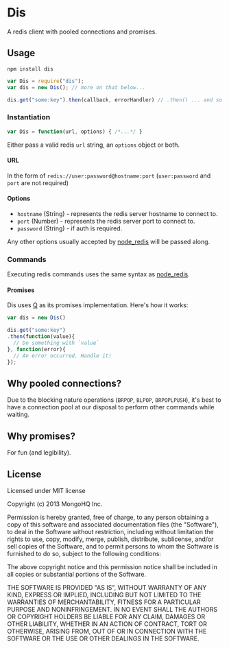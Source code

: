 # Dis

A redis client with pooled connections and promises.

## Usage

`npm install dis`

```javascript
var Dis = require("dis");
var dis = new Dis(); // more on that below...

dis.get("some:key").then(callback, errorHandler) // .then() ... and so on.
```

### Instantiation

```javascript
var Dis = function(url, options) { /*...*/ }
```

Either pass a valid redis `url` string, an `options` object or both.

#### URL

In the form of `redis://user:password@hostname:port` (`user:password` and `port` are not required)

#### Options

- `hostname` (String) - represents the redis server hostname to connect to.
- `port` (Number) - represents the redis server port to connect to.
- `password` (String) - if auth is required.

Any other options usually accepted by [node_redis](https://github.com/mranney/node_redis) will be passed along.

### Commands

Executing redis commands uses the same syntax as [node_redis](https://github.com/mranney/node_redis).

#### Promises

Dis uses [Q](https://github.com/kriskowal/q) as its promises implementation. Here's how it works:

```javascript
var dis = new Dis()

dis.get("some:key")
.then(function(value){
  // Do something with `value`
}, function(error){
  // An error occurred. Handle it!
});
```

## Why pooled connections?

Due to the blocking nature operations (`BRPOP`, `BLPOP`, `BRPOPLPUSH`), it's best to have a connection pool at our disposal to perform other commands while waiting.

## Why promises?

For fun (and legibility).

## License

Licensed under MIT license

Copyright (c) 2013 MongoHQ Inc.

Permission is hereby granted, free of charge, to any person obtaining a copy of this software and associated documentation files (the "Software"), to deal in the Software without restriction, including without limitation the rights to use, copy, modify, merge, publish, distribute, sublicense, and/or sell copies of the Software, and to permit persons to whom the Software is furnished to do so, subject to the following conditions:

The above copyright notice and this permission notice shall be included in all copies or substantial portions of the Software.

THE SOFTWARE IS PROVIDED "AS IS", WITHOUT WARRANTY OF ANY KIND, EXPRESS OR IMPLIED, INCLUDING BUT NOT LIMITED TO THE WARRANTIES OF MERCHANTABILITY, FITNESS FOR A PARTICULAR PURPOSE AND NONINFRINGEMENT. IN NO EVENT SHALL THE AUTHORS OR COPYRIGHT HOLDERS BE LIABLE FOR ANY CLAIM, DAMAGES OR OTHER LIABILITY, WHETHER IN AN ACTION OF CONTRACT, TORT OR OTHERWISE, ARISING FROM, OUT OF OR IN CONNECTION WITH THE SOFTWARE OR THE USE OR OTHER DEALINGS IN THE SOFTWARE.